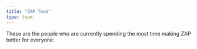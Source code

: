```yaml
---
title: "ZAP Team"
type: team
---
```

These are the people who are currently spending the most time making ZAP better for everyone: